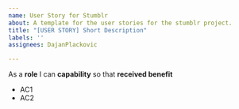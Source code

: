 ```yaml
---
name: User Story for Stumblr
about: A template for the user stories for the stumblr project.
title: "[USER STORY] Short Description"
labels: ''
assignees: DajanPlackovic

---
```


As a **role** I can **capability** so that **received benefit**

- AC1
- AC2

